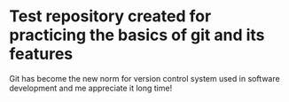# Test repository created for practicing the basics of git and its features

Git has become the new norm for version control system used in software development and me appreciate it long time!
